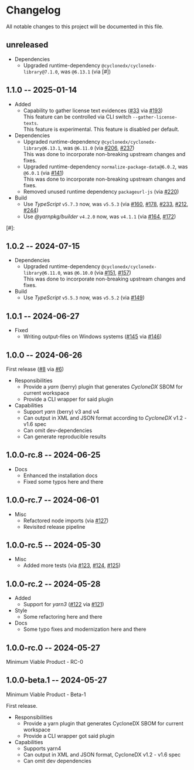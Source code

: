 # Changelog

All notable changes to this project will be documented in this file.

## unreleased

<!-- add unreleased items here -->

* Dependencies
  * Upgraded runtime-dependency `@cyclonedx/cyclonedx-library@7.1.0`, was `@6.13.1` (via [#])

## 1.1.0 -- 2025-01-14

* Added
  * Capability to gather license text evidences ([#33] via [#193])  
    This feature can be controlled via CLI switch `--gather-license-texts`.  
    This feature is experimental. This feature is disabled per default.
* Dependencies
  * Upgraded runtime-dependency `@cyclonedx/cyclonedx-library@6.13.1`, was `@6.11.0` (via [#206], [#237])  
    This was done to incorporate non-breaking upstream changes and fixes.
  * Upgraded runtime-dependency `normalize-package-data@6.0.2`, was `@6.0.1` (via [#141])  
    This was done to incorporate non-breaking upstream changes and fixes.
  * Removed unused runtime dependency `packageurl-js` (via [#220])
* Build
  * Use _TypeScript_ `v5.7.3` now, was `v5.5.3` (via [#160], [#178], [#233], [#212], [#244])
  * Use _@yarnpkg/builder_ `v4.2.0` now, was `v4.1.1` (via [#164], [#172])

[#33]: https://github.com/CycloneDX/cyclonedx-node-yarn/issues/33
[#141]: https://github.com/CycloneDX/cyclonedx-node-yarn/pull/141
[#160]: https://github.com/CycloneDX/cyclonedx-node-yarn/pull/160
[#164]: https://github.com/CycloneDX/cyclonedx-node-yarn/pull/164
[#172]: https://github.com/CycloneDX/cyclonedx-node-yarn/pull/172
[#178]: https://github.com/CycloneDX/cyclonedx-node-yarn/pull/178
[#193]: https://github.com/CycloneDX/cyclonedx-node-yarn/pull/193
[#206]: https://github.com/CycloneDX/cyclonedx-node-yarn/pull/206
[#212]: https://github.com/CycloneDX/cyclonedx-node-yarn/pull/212
[#220]: https://github.com/CycloneDX/cyclonedx-node-yarn/pull/220
[#233]: https://github.com/CycloneDX/cyclonedx-node-yarn/pull/233
[#237]: https://github.com/CycloneDX/cyclonedx-node-yarn/pull/237
[#244]: https://github.com/CycloneDX/cyclonedx-node-yarn/pull/244
[#]:

## 1.0.2 -- 2024-07-15

* Dependencies
  * Upgraded runtime-dependency `@cyclonedx/cyclonedx-library@6.11.0`, was `@6.10.0` (via [#151], [#157])  
    This was done to incorporate non-breaking upstream changes and fixes.
* Build
  * Use _TypeScript_ `v5.5.3` now, was `v5.5.2` (via [#149]) 

[#149]: https://github.com/CycloneDX/cyclonedx-node-yarn/pull/149
[#151]: https://github.com/CycloneDX/cyclonedx-node-yarn/pull/151
[#157]: https://github.com/CycloneDX/cyclonedx-node-yarn/pull/157

## 1.0.1 -- 2024-06-27

* Fixed
  * Writing output-files on Windows systems ([#145] via [#146])

[#145]: https://github.com/CycloneDX/cyclonedx-node-yarn/issues/145
[#146]: https://github.com/CycloneDX/cyclonedx-node-yarn/pull/146

## 1.0.0 -- 2024-06-26

First release ([#8] via [#6])

* Responsibilities
  - Provide a _yarn_ (berry) plugin that generates _CycloneDX_ SBOM for current workspace
  - Provide a CLI wrapper for said plugin
* Capabilities
  - Support _yarn_ (berry) v3 and v4
  - Can output in XML and JSON format according to _CycloneDX_ v1.2 - v1.6 spec
  - Can omit dev-dependencies
  - Can generate reproducible results

[#6]: https://github.com/CycloneDX/cyclonedx-node-yarn/pull/6
[#8]: https://github.com/CycloneDX/cyclonedx-node-yarn/discussions/8

## 1.0.0-rc.8 -- 2024-06-25

* Docs
  * Enhanced the installation docs
  * Fixed some typos here and there

## 1.0.0-rc.7 -- 2024-06-01

* Misc
  * Refactored node imports (via [#127])
  * Revisited release pipeline

[#127]: https://github.com/CycloneDX/cyclonedx-node-yarn/pull/127

## 1.0.0-rc.5 -- 2024-05-30

* Misc
  * Added more tests (via [#123], [#124], [#125])

[#123]: https://github.com/CycloneDX/cyclonedx-node-yarn/pull/123
[#124]: https://github.com/CycloneDX/cyclonedx-node-yarn/pull/124
[#125]: https://github.com/CycloneDX/cyclonedx-node-yarn/pull/125

## 1.0.0-rc.2 -- 2024-05-28

* Added
  * Support for _yarn3_ ([#122] via [#121])
* Style
  * Some refactoring here and there
* Docs
  * Some typo fixes and modernization here and there

[#121]: https://github.com/CycloneDX/cyclonedx-node-yarn/pull/121
[#122]: https://github.com/CycloneDX/cyclonedx-node-yarn/issues/122

## 1.0.0-rc.0 -- 2024-05-27

Minimum Viable Product - RC-0

## 1.0.0-beta.1 -- 2024-05-27

Minimum Viable Product - Beta-1

First release.

* Responsibilities
  - Provide a yarn plugin that generates CycloneDX SBOM for current workspace
  - Provide a CLI wrapper got said plugin
* Capabilities
  - Supports yarn4
  - Can output in XML and JSON format, CycloneDX v1.2 - v1.6 spec
  - Can omit dev dependencies
